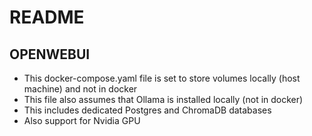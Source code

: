 # README

## OPENWEBUI 
* This docker-compose.yaml file is set to store volumes locally (host machine) and not in docker
* This file also assumes that Ollama is installed locally (not in docker)
* This includes dedicated Postgres and ChromaDB databases
* Also support for Nvidia GPU 
